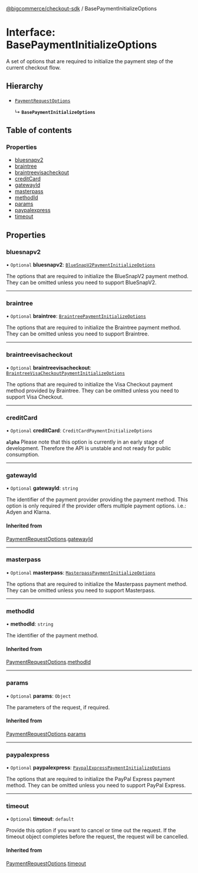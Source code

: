 [@bigcommerce/checkout-sdk](../README.md) / BasePaymentInitializeOptions

# Interface: BasePaymentInitializeOptions

A set of options that are required to initialize the payment step of the
current checkout flow.

## Hierarchy

- [`PaymentRequestOptions`](PaymentRequestOptions.md)

  ↳ **`BasePaymentInitializeOptions`**

## Table of contents

### Properties

- [bluesnapv2](BasePaymentInitializeOptions.md#bluesnapv2)
- [braintree](BasePaymentInitializeOptions.md#braintree)
- [braintreevisacheckout](BasePaymentInitializeOptions.md#braintreevisacheckout)
- [creditCard](BasePaymentInitializeOptions.md#creditcard)
- [gatewayId](BasePaymentInitializeOptions.md#gatewayid)
- [masterpass](BasePaymentInitializeOptions.md#masterpass)
- [methodId](BasePaymentInitializeOptions.md#methodid)
- [params](BasePaymentInitializeOptions.md#params)
- [paypalexpress](BasePaymentInitializeOptions.md#paypalexpress)
- [timeout](BasePaymentInitializeOptions.md#timeout)

## Properties

### bluesnapv2

• `Optional` **bluesnapv2**: [`BlueSnapV2PaymentInitializeOptions`](BlueSnapV2PaymentInitializeOptions.md)

The options that are required to initialize the BlueSnapV2 payment method.
They can be omitted unless you need to support BlueSnapV2.

___

### braintree

• `Optional` **braintree**: [`BraintreePaymentInitializeOptions`](BraintreePaymentInitializeOptions.md)

The options that are required to initialize the Braintree payment method.
They can be omitted unless you need to support Braintree.

___

### braintreevisacheckout

• `Optional` **braintreevisacheckout**: [`BraintreeVisaCheckoutPaymentInitializeOptions`](BraintreeVisaCheckoutPaymentInitializeOptions.md)

The options that are required to initialize the Visa Checkout payment
method provided by Braintree. They can be omitted unless you need to
support Visa Checkout.

___

### creditCard

• `Optional` **creditCard**: `CreditCardPaymentInitializeOptions`

**`alpha`**
Please note that this option is currently in an early stage of
development. Therefore the API is unstable and not ready for public
consumption.

___

### gatewayId

• `Optional` **gatewayId**: `string`

The identifier of the payment provider providing the payment method. This
option is only required if the provider offers multiple payment options.
i.e.: Adyen and Klarna.

#### Inherited from

[PaymentRequestOptions](PaymentRequestOptions.md).[gatewayId](PaymentRequestOptions.md#gatewayid)

___

### masterpass

• `Optional` **masterpass**: [`MasterpassPaymentInitializeOptions`](MasterpassPaymentInitializeOptions.md)

The options that are required to initialize the Masterpass payment method.
They can be omitted unless you need to support Masterpass.

___

### methodId

• **methodId**: `string`

The identifier of the payment method.

#### Inherited from

[PaymentRequestOptions](PaymentRequestOptions.md).[methodId](PaymentRequestOptions.md#methodid)

___

### params

• `Optional` **params**: `Object`

The parameters of the request, if required.

#### Inherited from

[PaymentRequestOptions](PaymentRequestOptions.md).[params](PaymentRequestOptions.md#params)

___

### paypalexpress

• `Optional` **paypalexpress**: [`PaypalExpressPaymentInitializeOptions`](PaypalExpressPaymentInitializeOptions.md)

The options that are required to initialize the PayPal Express payment method.
They can be omitted unless you need to support PayPal Express.

___

### timeout

• `Optional` **timeout**: `default`

Provide this option if you want to cancel or time out the request. If the
timeout object completes before the request, the request will be
cancelled.

#### Inherited from

[PaymentRequestOptions](PaymentRequestOptions.md).[timeout](PaymentRequestOptions.md#timeout)

